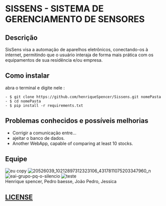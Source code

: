 # SISSENS - SISTEMA DE GERENCIAMENTO DE SENSORES 

**Descrição**
------------------
SisSens visa a automação de aparelhos
eletrônicos, conectando-os à internet,
permitindo que o usuário interaja de forma
mais prática com os equipamentos de sua
residência e/ou empresa.

**Como instalar**
------------------
abra o terminal e digite nele :

	- $ git clone https://github.com/henriqueSpencer/Sissens.git nomePasta
	- $ cd nomePasta
	- $ pip install -r requirements.txt
	


**Problemas conhecidos e possíveis melhorias**
------------------

- Corrigir a comunicação entre...
- ajeitar o banco de dados.
- Another WebApp, capable of comparing at least 10 stocks.

## Equipe
![eu copy](https://user-images.githubusercontent.com/19451652/30993612-2d93c5f6-a486-11e7-93ad-282acad1fb00.jpg)
![20526039_10212897312323106_4317811075203347960_n](https://user-images.githubusercontent.com/19451652/30993628-3798af62-a486-11e7-9c8a-e7df340fd9a5.jpg)
![eai-grupo-pq-o-silencio](https://user-images.githubusercontent.com/19451652/30993629-3883d26c-a486-11e7-8d46-be9648a403ab.jpg)
![teste](https://user-images.githubusercontent.com/19451652/30993633-3b64298c-a486-11e7-9c57-3bb67943e92e.jpg)
<br />Henrique spencer, Pedro baesse, João Pedro, Jessica
 
## [LICENSE](https://github.com/henriqueSpencer/Sissens/blob/master/LICENSE)
